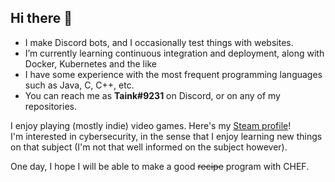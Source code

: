 ## Hi there 👋

- I make Discord bots, and I occasionally test things with websites.
- I’m currently learning continuous integration and deployment,
along with Docker, Kubernetes and the like
- I have some experience with the most frequent programming languages
such as Java, C, C++, etc.
- You can reach me as **Taink#9231** on Discord, or on any of my repositories.

I enjoy playing (mostly indie) video games. Here's my 
[Steam profile](https://steamcommunity.com/profiles/76561198117886606/)!  
I'm interested in cybersecurity, in the sense that I enjoy learning
new things on that subject
(I'm not that well informed on the subject however).

One day, I hope I will be able to make a good ~~recipe~~ program with CHEF.

